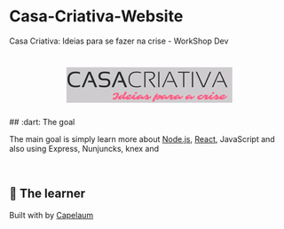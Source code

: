 # Casa-Criativa-Website

Casa Criativa: Ideias para se fazer na crise - WorkShop Dev 

<h1 align="center">
  <a href="#" title="Casa Criativa">
    <img src="Casa_Criativa_Logo.png" alt="Casa Criativa Logo image"/>
  </a>
</h1>
## :dart: The goal

The main goal is simply learn more about [Node.js][1], [React][2], JavaScript and also using Express, Nunjuncks, knex and 

<br>

## :bow: The learner

Built with by [Capelaum][3]

<br>

[1]: https://nodejs.org/en/
[2]: https://reactjs.org/
[3]: https://github.com/capelaum
